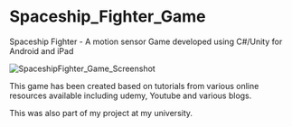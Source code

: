 # Spaceship_Fighter_Game
Spaceship Fighter - A motion sensor Game developed using C#/Unity for Android and iPad


![SpaceshipFighter_Game_Screenshot](https://github.com/AkashSinha007/Spaceship_Fighter_Game/assets/75009548/21621ef8-fcff-47e5-8c51-7d73841b9ba1)


This game has been created based on tutorials from various online resources available including udemy, Youtube and various blogs.

This was also part of my project at my university.
